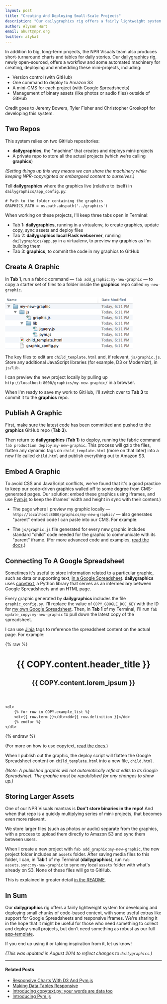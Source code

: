 ```yaml
---
layout: post
title: "Creating And Deploying Small-Scale Projects"
description: "Our dailygraphics rig offers a fairly lightweight system for developing and deploying small chunks of code-based content, with some useful extras like support for Google Spreadsheets and responsive iframes."
author: Alyson Hurt
email: ahurt@npr.org
twitter: alykat
---
```


In addition to big, long-term projects, the NPR Visuals team also produces short-turnaround charts and tables for daily stories. Our [dailygraphics](https://github.com/nprapps/dailygraphics) rig, newly open-sourced, offers a workflow and some automated machinery for creating, deploying and embedding these mini-projects, including:

* Version control (with GitHub)
* One command to deploy to Amazon S3
* A mini-CMS for each project (with Google Spreadsheets)
* Management of binary assets (like photos or audio files) outside of GitHub

Credit goes to Jeremy Bowers, Tyler Fisher and Christopher Groskopf for developing this system.


## Two Repos

This system relies on two GitHub repositories:

* **dailygraphics**, the "machine" that creates and deploys mini-projects
* A private repo to store all the actual projects (which we're calling **graphics**)

_(Setting things up this way means we can share the machinery while keeping NPR-copyrighted or embargoed content to ourselves.)_

Tell **dailygraphics** where the graphics live (relative to itself) in ```dailygraphics/app_config.py```:

    # Path to the folder containing the graphics
    GRAPHICS_PATH = os.path.abspath('../graphics')

When working on these projects, I'll keep three tabs open in Terminal:

* Tab 1: **dailygraphics**, running in a virtualenv, to create graphics, update copy, sync assets and deploy files
* Tab 2: **dailygraphics local Flask webserver**, running ```dailygraphics/app.py``` in a virtualenv, to preview my graphics as I'm building them
* Tab 3: **graphics**, to commit the code in my graphics to GitHub


## Create A Graphic

In **Tab 1**, run a fabric command &mdash; ```fab add_graphic:my-new-graphic``` &mdash; to copy a starter set of files to a folder inside the **graphics** repo called ```my-new-graphic```.

<img src="/img/posts/my-new-graphic.png" alt="File tree">

The key files to edit are ```child_template.html``` and, if relevant, ```js/graphic.js```. Store any additional JavaScript libraries (for example, D3 or Modernizr), in ```js/lib```.

I can preview the new project locally by pulling up ```http://localhost:8000/graphics/my-new-graphic/``` in a browser.

When I'm ready to save my work to GitHub, I'll switch over to **Tab 3** to commit it to the **graphics** repo.


## Publish A Graphic

First, make sure the latest code has been committed and pushed to the **graphics** GitHub repo (**Tab 3**).

Then return to **dailygraphics** (**Tab 1**) to deploy, running the fabric command ```fab production deploy:my-new-graphic```. This process will gzip the files, flatten any dynamic tags on ```child_template.html``` (more on that later) into a new file called ```child.html``` and publish everything out to Amazon S3.


## Embed A Graphic

To avoid CSS and JavaScript conflicts, we've found that it's a good practice to keep our code-driven graphics walled off to some degree from CMS-generated pages. Our solution: embed these graphics using iframes, and use [Pym.js](http://blog.apps.npr.org/pym.js/) to keep the iframes' width and height in sync with their content.)

* The page where I preview my graphic locally &mdash; ```http://localhost:8000/graphics/my-new-graphic/``` &mdash; also generates "parent" embed code I can paste into our CMS. For example:

<script src="https://gist.github.com/alykat/5f542da906d6f57399d0.js"> </script>

* The ```js/graphic.js``` file generated for every new graphic includes standard "child" code needed for the graphic to communicate with its "parent" iframe. (For more advanced code and examples, [read the docs](http://blog.apps.npr.org/pym.js/).)

<script src="https://gist.github.com/alykat/617726d4591ea28e630d.js"> </script>

## Connecting To A Google Spreadsheet

Sometimes it's useful to store information related to a particular graphic, such as data or supporting text, [in a Google Spreadsheet](http://blog.apps.npr.org/2014/04/21/introducing-copytext-py.html). **dailygraphics** uses [copytext](https://github.com/nprapps/copytext), a Python library that serves as an intermediary between Google Spreadsheets and an HTML page.

Every graphic generated by **dailygraphics** includes the file ```graphic_config.py```. I'll replace the value of ```COPY_GOOGLE_DOC_KEY``` with the ID for [my own Google Spreadsheet](https://docs.google.com/spreadsheet/pub?key=0AlXMOHKxzQVRdHZuX1UycXplRlBfLVB0UVNldHJYZmc&output=html). Then, in **Tab 1** of my Terminal, I'll run ```fab update_copy:my-new-graphic``` to pull down the latest copy of the spreadsheet.

I can use [Jinja](http://jinja.pocoo.org/docs/templates/) tags to reference the spreadsheet content on the actual page. For example:

{% raw %}
    <header>
        <h1>{{ COPY.content.header_title }}</h1>
        <h2>{{ COPY.content.lorem_ipsum }}</h2>
    </header>

    <dl>
        {% for row in COPY.example_list %}
        <dt>{{ row.term }}</dt><dd>{{ row.definition }}</dd>
        {% endfor %}
    </dl>
{% endraw %}

(For more on how to use copytext, [read the docs](http://copytext.readthedocs.org).)

When I publish out the graphic, the deploy script will flatten the Google Spreadsheet content on ```child_template.html``` into a new file, ```child.html```.

_(Note: A published graphic will not automatically reflect edits to its Google Spreadsheet. The graphic must be republished for any changes to show up.)_


## Storing Larger Assets

One of our NPR Visuals mantras is **Don't store binaries in the repo!** And when that repo is a quickly multiplying series of mini-projects, that becomes even more relevant.

We store larger files (such as photos or audio) separate from the graphics, with a process to upload them directly to Amazon S3 and sync them between users.

When I create a new project with ```fab add_graphic:my-new-graphic```, the new project folder includes an ```assets``` folder. After saving media files to this folder, I can, in **Tab 1** of my Terminal (**dailygraphics**), run ```fab assets.sync:my-new-graphic``` to sync my local ```assets``` folder with what's already on S3. None of these files will go to GitHub.

This is explained in greater detail [in the README](https://github.com/nprapps/dailygraphics#storing-media-assets).


## In Sum

Our **dailygraphics** rig offers a fairly lightweight system for developing and deploying small chunks of code-based content, with some useful extras like support for Google Spreadsheets and responsive iframes. We're sharing it in the hope that it might be useful for those who need something to collect and deploy small projects, but don't need something as robust as our full [app-template](https://github.com/nprapps/app-template).

If you end up using it or taking inspiration from it, let us know!

_(This was updated in August 2014 to reflect changes to ```dailygraphics```.)_

----------

#### Related Posts

* [Responsive Charts With D3 And Pym.js](http://blog.apps.npr.org/2014/05/19/responsive-charts.html)
* [Making Data Tables Responsive](http://blog.apps.npr.org/2014/05/09/responsive-data-tables.html)
* [Introducing copytext.py: your words are data too](http://blog.apps.npr.org/2014/04/21/introducing-copytext-py.html)
* [Introducing Pym.js](https://source.opennews.org/en-US/articles/introducing-pym/)